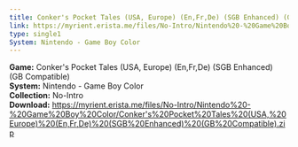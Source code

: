 ```yaml
---
title: Conker's Pocket Tales (USA, Europe) (En,Fr,De) (SGB Enhanced) (GB Compatible)
link: https://myrient.erista.me/files/No-Intro/Nintendo%20-%20Game%20Boy%20Color/Conker's%20Pocket%20Tales%20(USA,%20Europe)%20(En,Fr,De)%20(SGB%20Enhanced)%20(GB%20Compatible).zip
type: single1
System: Nintendo - Game Boy Color
---
```

<b>Game:</b> Conker's Pocket Tales (USA, Europe) (En,Fr,De) (SGB Enhanced) (GB Compatible)<br>
<b>System:</b> Nintendo - Game Boy Color<br>
<b>Collection:</b> No-Intro<br>
<b>Download:</b> https://myrient.erista.me/files/No-Intro/Nintendo%20-%20Game%20Boy%20Color/Conker's%20Pocket%20Tales%20(USA,%20Europe)%20(En,Fr,De)%20(SGB%20Enhanced)%20(GB%20Compatible).zip